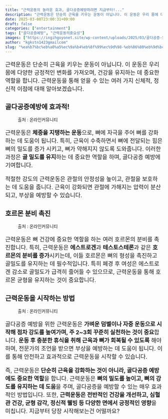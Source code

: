 ```yaml
---
title: "근력운동의 놀라운 효과, 골다공증예방하려면 지금부터!..."
description: "근력운동은 단순히 근육을 키우는 운동이 아닙니다. 이 운동은 우리 몸에 다양한 긍정적인 변화를 가져오며, 건강을 유지하는 데 중요한 역할을 합니다. 근력운동을 통해 얻을 수 있는 여러 가지 신체적, 정신적 이점에 대해 알아보겠습니다."
date: 2025-03-08T23:00:31+09:00
draft: false
categories: ["entertainment"]
tags: ["골다공증예방", "근력운동의중요성"]
images: ["https://ingihgoyonet.site/wp-content/uploads/2025/03/골다공증-577x1024.jpg", "https://ingihgoyonet.site/wp-content/uploads/2025/03/근력운동-1024x683.jpg", "https://ingihgoyonet.site/wp-content/uploads/2025/03/덤벨운동-1024x683.jpg"]
author: "kgkstn1423gmailcom"
slug: "%ea%b7%bc%eb%a0%a5%ec%9a%b4%eb%8f%99%ec%9d%98-%eb%86%80%eb%9d%bc%ec%9a%b4-%ed%9a%a8%ea%b3%bc-%ea%b3%a8%eb%8b%a4%ea%b3%b5%ec%a6%9d%ec%98%88%eb%b0%a9%ed%95%98%eb%a0%a4%eb%a9%b4-%ec%a7%80%ea%b8%88"
---
```


<p style="font-size:18px">근력운동은 단순히 근육을 키우는 운동이 아닙니다. 이 운동은 우리 몸에 다양한 긍정적인 변화를 가져오며, 건강을 유지하는 데 중요한 역할을 합니다. 근력운동을 통해 얻을 수 있는 여러 가지 신체적, 정신적 이점에 대해 알아보겠습니다.</p> <h2 >골다공증예방에 효과적!</h2> <figure ><img src="https://ingihgoyonet.site/wp-content/uploads/2025/03/골다공증-577x1024.jpg" alt="" style="aspect-ratio:16/9;object-fit:cover"/><figcaption >출처 : 온라인커뮤니티</figcaption></figure> <p style="font-size:18px">근력운동은<strong> 체중을 지탱하는 운동</strong>으로, 뼈에 자극을 주어 뼈를 강화하는 데 도움이 됩니다. 특히, 근육이 수축하면서 뼈에 전달되는 힘은 뼈의 밀도를 증가 시키고, 뼈가 약해지지 않도록 도와줍니다. 이러한 과정은 <strong>골 밀도를 유지</strong>하는 데 중요한 역할을 하며, 골다공증 예방에 기여합니다.</p> <p style="font-size:18px">적절한 강도의 근력운동은 관절의 안정성을 높이고, 관절을 보호하는 데 도움을 줍니다. 근육이 강화되면 관절에 가해지는 압력이 분산되고, 부상을 예방할 수 있습니다.</p> <h2 >호르몬 분비 촉진</h2> <figure ><img src="https://ingihgoyonet.site/wp-content/uploads/2025/03/근력운동-1024x683.jpg" alt="" style="aspect-ratio:16/9;object-fit:cover"/><figcaption >출처 : 온라인커뮤니티</figcaption></figure> <p style="font-size:18px">근력운동은 뼈 건강에 중요한 역할을 하는 여러 호르몬의 분비를 촉진합니다. 특히, 근력운동은 <strong>에스트로겐</strong>과 <strong>테스토스테론</strong>과 같은 <strong>호르몬의 분비를 증가</strong>시키는데, 이들 호르몬은 뼈의 형성을 촉진하고 골밀도를 유지하는 데 필수적입니다. 특히 폐경 후 여성은 에스트로겐 감소로 골밀도가 급격히 줄어들 수 있으므로, 근력운동을 통해 호르몬 균형을 유지하는 것이 중요합니다.</p> <h2 >근력운동을 시작하는 방법</h2> <figure ><img src="https://ingihgoyonet.site/wp-content/uploads/2025/03/덤벨운동-1024x683.jpg" alt="" style="aspect-ratio:16/9;object-fit:cover"/><figcaption >출처 : 온라인커뮤니티</figcaption></figure> <p style="font-size:18px">골다공증 예방을 위한 근력운동은 <strong>가벼운 덤벨이나 자중 운동으로 시작해 점차 강도를 높여가며, 주 2~3회 꾸준히 실천하는 것이 중요</strong>합니다.<strong> 운동 후 충분한 휴식을 취해 근육과 뼈가 회복될 수 있도록</strong> 해야 하며, 전문가의 조언을 받으면 부상을 예방하는 데 도움이 됩니다. 이를 통해 안전하고 효과적으로 근력운동을 시작할 수 있습니다.</p> <p style="font-size:18px">즉, 근력운동은<strong> 단순히 근육을 강화하는 것이 아니라, 골다공증 예방에도 중요한 역할</strong>을 합니다. 근력운동은 <strong>뼈의 밀도를 높이고, 뼈의 강도를 유지하는 데 도움</strong>을 주며, 골다공증을 예방할 수 있는 매우 효과적인 방법입니다. 또한, <strong>근력운동은 전반적인 건강을 개선하고, 심혈관 건강, 균형 감각, 정신적 웰빙 등 다양한 면에서 긍정적인 영향</strong>을 미칩니다. 지금부터 당장 시작해보는건 어떨까요?</p>
